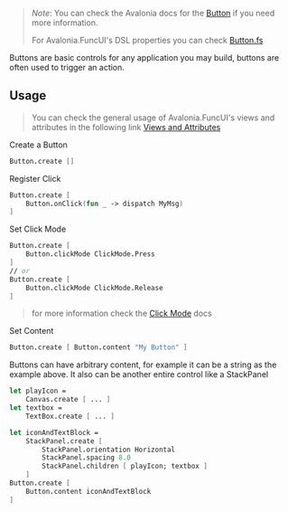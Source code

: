 ﻿---
layout: control
name: Button
group: controls
---
[Button]: https://avaloniaui.net/docs/controls/button
[Views and Attributes]: guides/Views-and-Attributes.html
[Click Mode]: https://avaloniaui.net/api/Avalonia.Controls/ClickMode/
[Button.fs]: https://github.com/AvaloniaCommunity/Avalonia.FuncUI/blob/master/src/Avalonia.FuncUI.DSL/Button.fs

> *Note*: You can check the Avalonia docs for the [Button] if you need more information.
>
> For Avalonia.FuncUI's DSL properties you can check [Button.fs]

Buttons are basic controls for any application you may build, buttons are often used to trigger an action.

## Usage

> You can check the general usage of Avalonia.FuncUI's views and attributes in the following link [Views and Attributes]

Create a Button
```fsharp
Button.create []
```

Register Click
```fsharp
Button.create [
	Button.onClick(fun _ -> dispatch MyMsg)
]
```

Set Click Mode
```fsharp
Button.create [
	Button.clickMode ClickMode.Press
]
// or
Button.create [
	Button.clickMode ClickMode.Release
]
```
> for more information check the [Click Mode] docs

Set Content
```fsharp
Button.create [ Button.content "My Button" ]
```
Buttons can have arbitrary content, for example it can be a string as the example above. It also can be another entire control like a StackPanel
```fsharp
let playIcon = 
	Canvas.create [ ... ]
let textbox = 
	TextBox.create [ ... ]

let iconAndTextBlock = 
	StackPanel.create [
		StackPanel.orientation Horizontal
		StackPanel.spacing 8.0
		StackPanel.children [ playIcon; textbox ]
	]
Button.create [
	Button.content iconAndTextBlock
]
```
